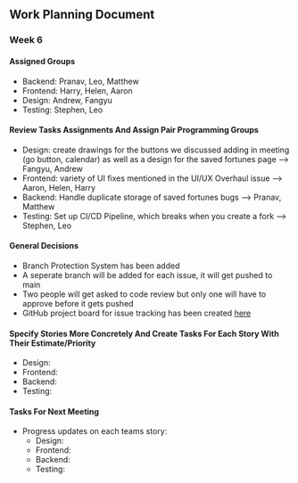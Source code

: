 ## Work Planning Document
### Week 6
#### Assigned Groups
- Backend: Pranav, Leo, Matthew
- Frontend: Harry, Helen, Aaron
- Design: Andrew, Fangyu
- Testing: Stephen, Leo

#### Review Tasks Assignments And Assign Pair Programming Groups
- Design: create drawings for the buttons we discussed adding in meeting (go button, calendar) as well as a design for the saved fortunes page --> Fangyu, Andrew
- Frontend: variety of UI fixes mentioned in the UI/UX Overhaul issue --> Aaron, Helen, Harry
- Backend: Handle duplicate storage of saved fortunes bugs --> Pranav, Matthew
- Testing: Set up CI/CD Pipeline, which breaks when you create a fork --> Stephen, Leo

#### General Decisions 
- Branch Protection System has been added
- A seperate branch will be added for each issue, it will get pushed to main
- Two people will get asked to code review but only one will have to approve before it gets pushed
- GitHub project board for issue tracking has been created [here](https://github.com/users/VijayP30/projects/1)

#### Specify Stories More Concretely And Create Tasks For Each Story With Their Estimate/Priority
- Design:
- Frontend:
- Backend:
- Testing:

#### Tasks For Next Meeting
- Progress updates on each teams story:
  - Design:
  - Frontend:
  - Backend:
  - Testing:

